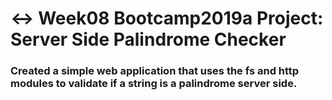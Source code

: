 # ↔️ Week08 Bootcamp2019a Project: Server Side Palindrome Checker

### Created a simple web application that uses the fs and http modules to validate if a string is a palindrome server side.
